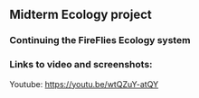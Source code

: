 ## Midterm Ecology project
### Continuing the FireFlies Ecology system

### Links to video and screenshots:

Youtube: https://youtu.be/wtQZuY-atQY
